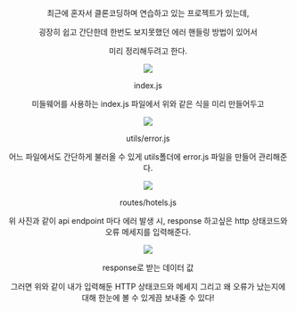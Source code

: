 <div align='center'>
  
최근에 혼자서 클론코딩하며 연습하고 있는 프로젝트가 있는데,

굉장히 쉽고 간단한데 한번도 보지못했던 에러 핸들링 방법이 있어서

미리 정리해두려고 한다.

<img src='https://blog.kakaocdn.net/dn/btYsF5/btrH0OJChj0/Snso63f3TgUY6mfmQqrBKk/img.png' />
  
index.js


미들웨어를 사용하는 index.js 파일에서 위와 같은 식을 미리 만들어두고

<img src='https://blog.kakaocdn.net/dn/c6Jk8b/btrHZCDtTRh/4w1T2SsEUGpEqupmL1KnMk/img.png' />

utils/error.js

어느 파일에서도 간단하게 불러올 수 있게 utils폴더에 error.js 파일을 만들어 관리해준다.

<img src='https://blog.kakaocdn.net/dn/pH86g/btrH0wWOJcu/TMH3iEJRBpwUiU7DvOC5Ek/img.png' />
  
routes/hotels.js

위 사진과 같이 api endpoint 마다 에러 발생 시, response 하고싶은 http 상태코드와 오류 메세지를 입력해준다.

<img src='https://blog.kakaocdn.net/dn/bB7RtG/btrHZUjDSL0/JkRkzIWjHFHbAXne8ogKKk/img.png' />
  
response로 받는 데이터 값

그러면 위와 같이 내가 입력해둔 HTTP 상태코드와 메세지 그리고 왜 오류가 났는지에 대해 한눈에 볼 수 있게끔 보내줄 수 있다!
 
</div>

